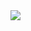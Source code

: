 <a href="https://github.com/aapelix">
<img src="https://github.com/aapelix/aapelix/blob/main/contributions.svg" />
</a>